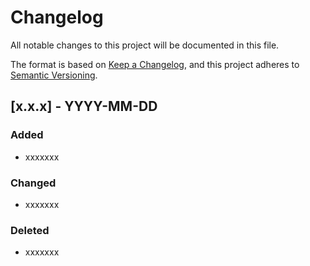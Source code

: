 # Changelog
All notable changes to this project will be documented in this file.

The format is based on [Keep a Changelog](https://keepachangelog.com/en/1.0.0/),
and this project adheres to [Semantic Versioning](https://semver.org/spec/v2.0.0.html).


## [x.x.x] - YYYY-MM-DD
### Added
  - xxxxxxx

### Changed
  - xxxxxxx

### Deleted
  - xxxxxxx


